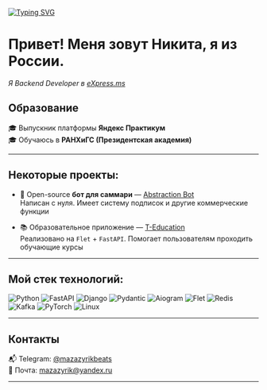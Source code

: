 [![Typing SVG](https://readme-typing-svg.demolab.com/?lines=Привет+👋;Я+Backend+разработчик)](https://git.io/typing-svg)

# Привет! Меня зовут Никита, я из России.
*Я Backend Developer в [eXpress.ms](https://express.ms/)*

## Образование

🎓 Выпускник платформы **Яндекс Практикум**  
🎓 Обучаюсь в **РАНХиГС (Президентская академия)**

----

## Некоторые проекты:

- 🤖 Open-source **бот для саммари** — [Abstraction Bot](https://github.com/mazazyrik/abstraction-bot)  
  Написан с нуля. Имеет систему подписок и другие коммерческие функции

- 📚 Образовательное приложение — [T-Education](https://github.com/mazazyrik/t-education)  
  Реализовано на `Flet` + `FastAPI`. Помогает пользователям проходить обучающие курсы

----

## Мой стек технологий:

![Python](https://img.shields.io/badge/python-3670A0?style=for-the-badge&logo=python&logoColor=ffdd54)
![FastAPI](https://img.shields.io/badge/FastAPI-005571?style=for-the-badge&logo=fastapi)
![Django](https://img.shields.io/badge/django-%23092E20.svg?style=for-the-badge&logo=django&logoColor=white)
![Pydantic](https://img.shields.io/badge/pydantic-061A40?style=for-the-badge)
![Aiogram](https://img.shields.io/badge/aiogram-blue?style=for-the-badge)
![Flet](https://img.shields.io/badge/flet-3178C6?style=for-the-badge)
![Redis](https://img.shields.io/badge/redis-%23DD0031.svg?style=for-the-badge&logo=redis&logoColor=white)
![Kafka](https://img.shields.io/badge/kafka-231F20?style=for-the-badge&logo=apachekafka&logoColor=white)
![PyTorch](https://img.shields.io/badge/pytorch-EE4C2C?style=for-the-badge&logo=pytorch&logoColor=white)
![Linux](https://img.shields.io/badge/Linux-FCC624?style=for-the-badge&logo=linux&logoColor=black)


----

## Контакты

📬 Telegram: [@mazazyrikbeats](https://t.me/mazazyrikbeats)  
📧 Почта: [mazazyrik@yandex.ru](mailto:mazazyrik@yandex.ru)

---

